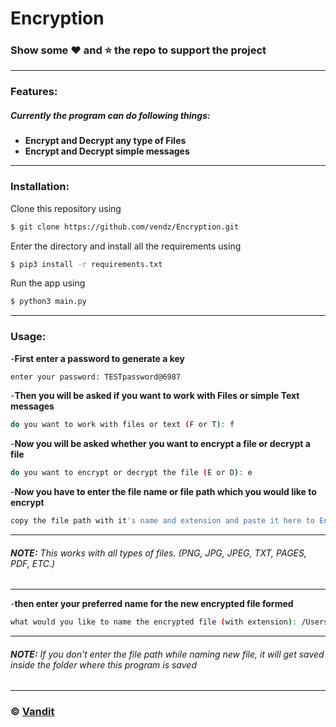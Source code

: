 # Encryption
### Show some :heart: and :star: the repo to support the project

---

### **Features**:
##### Currently the program can do following things:
- **Encrypt and Decrypt any type of Files**
- **Encrypt and Decrypt simple messages**

---

### **Installation**:

Clone this repository using
```sh
$ git clone https://github.com/vendz/Encryption.git
```
Enter the directory and install all the requirements using
```sh
$ pip3 install -r requirements.txt
```
Run the app using
```sh
$ python3 main.py
```
---

### **Usage**:

-**First enter a password to generate a key**
```sh
enter your password: TESTpassword@6987
```

-**Then you will be asked if you want to work with Files or simple Text messages**
```sh
do you want to work with files or text (F or T): f
```

-**Now you will be asked whether you want to encrypt a file or decrypt a file**
```sh
do you want to encrypt or decrypt the file (E or D): e
```

-**Now you have to enter the file name or file path which you would like to encrypt**
```sh
copy the file path with it's name and extension and paste it here to Encrypt: /Users/vendz/Desktop/example.txt
```
---
###### **NOTE:** This works with all types of files. (PNG, JPG, JPEG, TXT, PAGES, PDF, ETC.) 
---
-**then enter your preferred name for the new encrypted file formed**
```sh
what would you like to name the encrypted file (with extension): /Users/vendz/Desktop/example_encrypted.txt 
```
---
###### **NOTE:** If you don't enter the file path while naming new file, it will get saved inside the folder where this program is saved
---




### © [Vandit](https://github.com/vendz)
